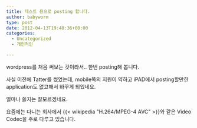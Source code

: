 ```yaml
---
title: 테스트 용으로 posting 합니다.
author: babyworm
type: post
date: 2012-04-13T19:48:36+00:00
categories:
  - Uncategorized
  - 개인적인

---
```

wordpress를 처음 써보는 것이라서.. 한번 posting해 봅니다.

사실 이전에 Tatter를 썼었는데, mobile쪽의 지원이 약하고 iPAD에서 posting할만한 application도 없고해서 바꾸게 되었네요.

얼마나 쓸지는 잘모르겠네요.

요즘에는 다니는 회사에서 {{< wikipedia "H.264/MPEG-4 AVC" >}}와 같은 Video Codec을 주로 다루고 있습니다.

